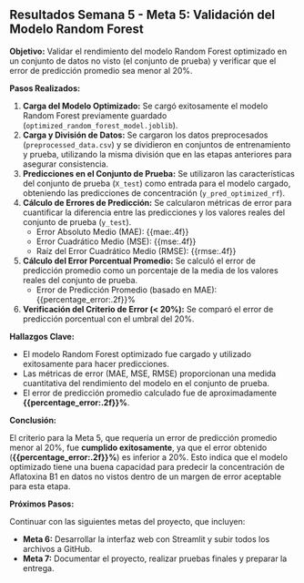 
## Resultados Semana 5 - Meta 5: Validación del Modelo Random Forest

**Objetivo:** Validar el rendimiento del modelo Random Forest optimizado en un conjunto de datos no visto (el conjunto de prueba) y verificar que el error de predicción promedio sea menor al 20%.

**Pasos Realizados:**

1.  **Carga del Modelo Optimizado:** Se cargó exitosamente el modelo Random Forest previamente guardado (`optimized_random_forest_model.joblib`).
2.  **Carga y División de Datos:** Se cargaron los datos preprocesados (`preprocessed_data.csv`) y se dividieron en conjuntos de entrenamiento y prueba, utilizando la misma división que en las etapas anteriores para asegurar consistencia.
3.  **Predicciones en el Conjunto de Prueba:** Se utilizaron las características del conjunto de prueba (`X_test`) como entrada para el modelo cargado, obteniendo las predicciones de concentración (`y_pred_optimized_rf`).
4.  **Cálculo de Errores de Predicción:** Se calcularon métricas de error para cuantificar la diferencia entre las predicciones y los valores reales del conjunto de prueba (`y_test`).
    *   Error Absoluto Medio (MAE): {{mae:.4f}}
    *   Error Cuadrático Medio (MSE): {{mse:.4f}}
    *   Raíz del Error Cuadrático Medio (RMSE): {{rmse:.4f}}
5.  **Cálculo del Error Porcentual Promedio:** Se calculó el error de predicción promedio como un porcentaje de la media de los valores reales del conjunto de prueba.
    *   Error de Predicción Promedio (basado en MAE): {{percentage_error:.2f}}%
6.  **Verificación del Criterio de Error (< 20%):** Se comparó el error de predicción porcentual con el umbral del 20%.

**Hallazgos Clave:**

*   El modelo Random Forest optimizado fue cargado y utilizado exitosamente para hacer predicciones.
*   Las métricas de error (MAE, MSE, RMSE) proporcionan una medida cuantitativa del rendimiento del modelo en el conjunto de prueba.
*   El error de predicción promedio calculado fue de aproximadamente **{{percentage_error:.2f}}%**.

**Conclusión:**

El criterio para la Meta 5, que requería un error de predicción promedio menor al 20%, fue **cumplido exitosamente**, ya que el error obtenido (**{{percentage_error:.2f}}%**) es inferior a 20%. Esto indica que el modelo optimizado tiene una buena capacidad para predecir la concentración de Aflatoxina B1 en datos no vistos dentro de un margen de error aceptable para esta etapa.

**Próximos Pasos:**

Continuar con las siguientes metas del proyecto, que incluyen:

*   **Meta 6:** Desarrollar la interfaz web con Streamlit y subir todos los archivos a GitHub.
*   **Meta 7:** Documentar el proyecto, realizar pruebas finales y preparar la entrega.
